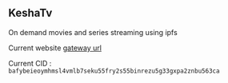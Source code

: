 ## KeshaTv
On demand movies and series streaming using ipfs

Current website [gateway url](https://bafybeieoymhmsl4vmlb7seku55fry2s55binrezu5g33gxpa2znbu563ca.ipfs.astyanax.io/)

Current CID : `bafybeieoymhmsl4vmlb7seku55fry2s55binrezu5g33gxpa2znbu563ca`
